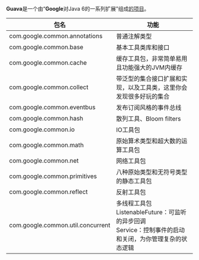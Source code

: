 **Guava**是一个由“**Google**对Java 6的一系列扩展”组成[的项目](https://www.cnblogs.com/peida/archive/2013/06/08/3120820.html)。

| 包名                              | 功能                                                         |
| --------------------------------- | ------------------------------------------------------------ |
| com.google.common.annotations     | 普通注解类型                                                 |
| com.google.common.base            | 基本工具类库和接口                                           |
| com.google.common.cache           | 缓存工具包，非常简单易用且功能强大的JVM内缓存                |
| com.google.common.collect         | 带泛型的集合接口扩展和实现，以及工具类，这里你会发现很多好玩的集合 |
| com.google.common.eventbus        | 发布订阅风格的事件总线                                       |
| com.google.common.hash            | 散列工具、Bloom filters                                      |
| com.google.common.io              | IO工具包                                                     |
| com.google.common.math            | 原始算术类型和超大数的运算工具包                             |
| com.google.common.net             | 网络工具包                                                   |
| com.google.common.primitives      | 八种原始类型和无符号类型的静态工具包                         |
| com.google.common.reflect         | 反射工具包                                                   |
| com.google.common.util.concurrent | 多线程工具包<br>  ListenableFuture：可监听的异步回调<br>  Service：控制事件的启动和关闭，为你管理复杂的状态逻辑 |

